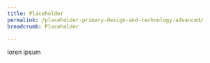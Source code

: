 ```yaml
---
title: Placeholder
permalink: /placeholder-primary-design-and-technology-advanced/
breadcrumb: Placeholder

---
```



loren ipsum
